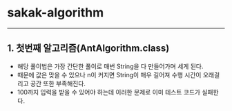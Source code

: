 # sakak-algorithm

 ---

## 1. 첫번째 알고리즘(AntAlgorithm.class)

- 해당 풀이법은 가장 간단한 풀이로 매번 String을 다 만들어가며 세게 된다.
- 때문에 값은 맞을 수 있으나 n이 커지면 String이 매우 길어져 수행 시간이 오래걸리고 공간 또한 부족해진다.
- 100까지 입력을 받을 수 있어야 하는데 이러한 문제로 이미 테스트 코드가 실패한다. 
